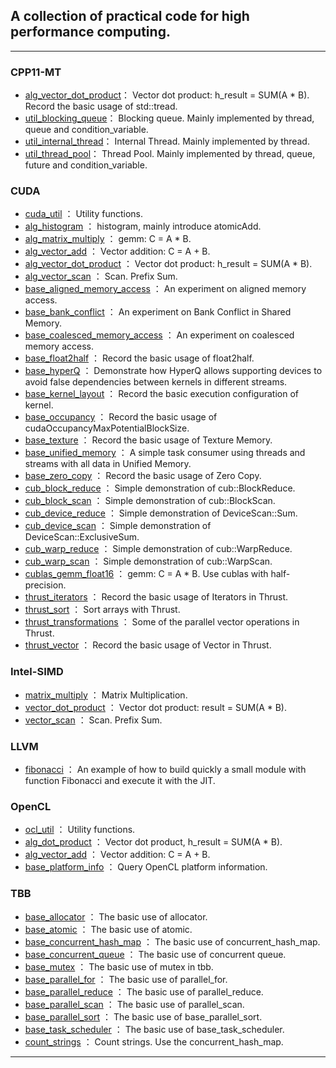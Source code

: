 ## A collection of practical code for high performance computing.

---

### CPP11-MT
* [alg_vector_dot_product](https://github.com/cjmcv/hpc/tree/master/cpp11-mt/alg_vector_dot_product.cpp)： Vector dot product: h_result = SUM(A * B). Record the basic usage of std::tread.
* [util_blocking_queue](https://github.com/cjmcv/hpc/tree/master/cpp11-mt/util_blocking_queue.cpp)： Blocking queue. Mainly implemented by thread, queue and condition_variable.
* [util_internal_thread](https://github.com/cjmcv/hpc/tree/master/cpp11-mt/util_internal_thread.cpp)： Internal Thread. Mainly implemented by thread.
* [util_thread_pool](https://github.com/cjmcv/hpc/tree/master/cpp11-mt/util_thread_pool.cpp)： Thread Pool. Mainly implemented by thread, queue, future and condition_variable.

### CUDA
* [cuda_util](https://github.com/cjmcv/hpc/blob/master/cuda/cuda_util.h) ： Utility functions.
* [alg_histogram](https://github.com/cjmcv/hpc/blob/master/cuda/alg_histogram.cu) ： histogram, mainly introduce atomicAdd.
* [alg_matrix_multiply](https://github.com/cjmcv/hpc/blob/master/cuda/alg_matrix_multiply.cu) ： gemm: C = A * B.
* [alg_vector_add](https://github.com/cjmcv/hpc/blob/master/cuda/alg_vector_add.cu) ： Vector addition: C = A + B. 
* [alg_vector_dot_product](https://github.com/cjmcv/hpc/blob/master/cuda/alg_vector_dot_product.cu) ： Vector dot product: h_result = SUM(A * B).
* [alg_vector_scan](https://github.com/cjmcv/hpc/blob/master/cuda/alg_vector_scan.cu) ： Scan. Prefix Sum.
* [base_aligned_memory_access](https://github.com/cjmcv/hpc/blob/master/cuda/base_aligned_memory_access.cu) ： An experiment on aligned memory access.
* [base_bank_conflict](https://github.com/cjmcv/hpc/blob/master/cuda/base_bank_conflict.cu) ： An experiment on Bank Conflict in Shared Memory.
* [base_coalesced_memory_access](https://github.com/cjmcv/hpc/blob/master/cuda/base_coalesced_memory_access.cu) ： An experiment on coalesced memory access.
* [base_float2half](https://github.com/cjmcv/hpc/blob/master/cuda/base_float2half.cu) ： Record the basic usage of float2half.
* [base_hyperQ](https://github.com/cjmcv/hpc/blob/master/cuda/base_hyperQ.cu) ： Demonstrate how HyperQ allows supporting devices to avoid false dependencies between kernels in different streams.
* [base_kernel_layout](https://github.com/cjmcv/hpc/blob/master/cuda/base_kernel_layout.cu) ： Record the basic execution configuration of kernel.
* [base_occupancy](https://github.com/cjmcv/hpc/blob/master/cuda/base_occupancy.cu) ： Record the basic usage of cudaOccupancyMaxPotentialBlockSize.
* [base_texture](https://github.com/cjmcv/hpc/blob/master/cuda/base_texture.cu) ： Record the basic usage of Texture Memory.
* [base_unified_memory](https://github.com/cjmcv/hpc/blob/master/cuda/base_unified_memory.cu) ： A simple task consumer using threads and streams with all data in Unified Memory.
* [base_zero_copy](https://github.com/cjmcv/hpc/blob/master/cuda/base_zero_copy.cu) ： Record the basic usage of Zero Copy.
* [cub_block_reduce](https://github.com/cjmcv/hpc/blob/master/cuda/cub_block_reduce.cu) ： Simple demonstration of cub::BlockReduce.
* [cub_block_scan](https://github.com/cjmcv/hpc/blob/master/cuda/cub_block_scan.cu) ： Simple demonstration of cub::BlockScan.
* [cub_device_reduce](https://github.com/cjmcv/hpc/blob/master/cuda/cub_device_reduce.cu) ： Simple demonstration of DeviceScan::Sum.
* [cub_device_scan](https://github.com/cjmcv/hpc/blob/master/cuda/cub_device_scan.cu) ： Simple demonstration of DeviceScan::ExclusiveSum.
* [cub_warp_reduce](https://github.com/cjmcv/hpc/blob/master/cuda/cub_warp_reduce.cu) ： Simple demonstration of cub::WarpReduce.
* [cub_warp_scan](https://github.com/cjmcv/hpc/blob/master/cuda/cub_warp_scan) ： Simple demonstration of cub::WarpScan.
* [cublas_gemm_float16](https://github.com/cjmcv/hpc/blob/master/cuda/cublas_gemm_float16.cu) ： gemm: C = A * B. Use cublas with half-precision.
* [thrust_iterators](https://github.com/cjmcv/hpc/blob/master/cuda/thrust_iterators.cu) ： Record the basic usage of Iterators in Thrust.
* [thrust_sort](https://github.com/cjmcv/hpc/blob/master/cuda/thrust_sort.cu) ： Sort arrays with Thrust.
* [thrust_transformations](https://github.com/cjmcv/hpc/blob/master/cuda/thrust_transformations.cu) ： Some of the parallel vector operations in Thrust.
* [thrust_vector](https://github.com/cjmcv/hpc/blob/master/cuda/thrust_vector.cu) ： Record the basic usage of Vector in Thrust.

### Intel-SIMD
* [matrix_multiply](https://github.com/cjmcv/hpc/blob/master/intel-simd/matrix_multiply.cpp) ： Matrix Multiplication.
* [vector_dot_product](https://github.com/cjmcv/hpc/blob/master/intel-simd/vector_dot_product.cpp) ： Vector dot product: result = SUM(A * B).
* [vector_scan](https://github.com/cjmcv/hpc/blob/master/intel-simd/vector_scan.cpp) ： Scan. Prefix Sum.

### LLVM
* [fibonacci](https://github.com/cjmcv/hpc/blob/master/llvm/fibonacci.cpp) ： An example of how to build quickly a small module with function Fibonacci and execute it with the JIT.

### OpenCL
* [ocl_util](https://github.com/cjmcv/hpc/blob/master/opencl/ocl_util.h) ： Utility functions.
* [alg_dot_product](https://github.com/cjmcv/hpc/blob/master/opencl/alg_dot_product.cpp) ： Vector dot product, h_result = SUM(A * B).
* [alg_vector_add](https://github.com/cjmcv/hpc/blob/master/opencl/alg_vector_add.cpp) ： Vector addition: C = A + B.
* [base_platform_info](https://github.com/cjmcv/hpc/blob/master/opencl/base_platform_info.cpp) ： Query OpenCL platform information.

### TBB
* [base_allocator](https://github.com/cjmcv/hpc/blob/master/tbb/base_allocator.cpp) ： The basic use of allocator.
* [base_atomic](https://github.com/cjmcv/hpc/blob/master/tbb/base_atomic.cpp) ： The basic use of atomic.
* [base_concurrent_hash_map](https://github.com/cjmcv/hpc/blob/master/tbb/base_concurrent_hash_map.cpp) ： The basic use of concurrent_hash_map.
* [base_concurrent_queue](https://github.com/cjmcv/hpc/blob/master/tbb/base_concurrent_queue.cpp) ： The basic use of concurrent queue.
* [base_mutex](https://github.com/cjmcv/hpc/blob/master/tbb/base_mutex.cpp) ： The basic use of mutex in tbb.
* [base_parallel_for](https://github.com/cjmcv/hpc/blob/master/tbb/base_parallel_for.cpp) ： The basic use of parallel_for.
* [base_parallel_reduce](https://github.com/cjmcv/hpc/blob/master/tbb/base_parallel_reduce.cpp) ： The basic use of parallel_reduce.
* [base_parallel_scan](https://github.com/cjmcv/hpc/blob/master/tbb/base_parallel_scan.cpp) ： The basic use of parallel_scan.
* [base_parallel_sort](https://github.com/cjmcv/hpc/blob/master/tbb/base_parallel_sort.cpp) ： The basic use of base_parallel_sort.
* [base_task_scheduler](https://github.com/cjmcv/hpc/blob/master/tbb/base_task_scheduler.cpp) ： The basic use of base_task_scheduler.
* [count_strings](https://github.com/cjmcv/hpc/blob/master/tbb/count_strings.cpp) ： Count strings. Use the concurrent_hash_map.

---